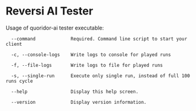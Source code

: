 # Reversi AI Tester

Usage of quoridor-ai tester executable:

````
  --command             Required. Command line script to start your client

  -c, --console-logs    Write logs to console for played runs

  -f, --file-logs       Write logs to file for played runs

  -s, --single-run      Execute only single run, instead of full 100 runs cycle

  --help                Display this help screen.

  --version             Display version information.
````
